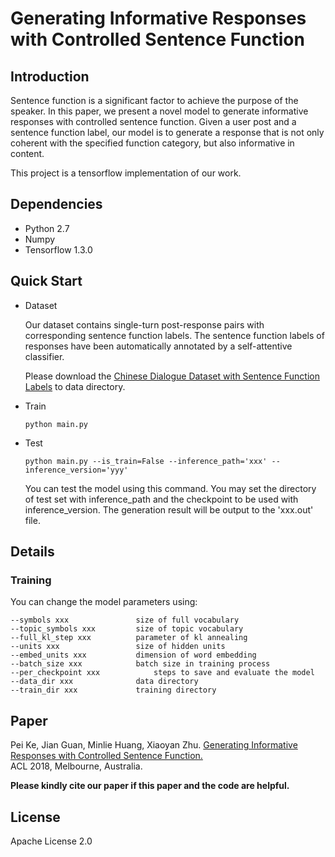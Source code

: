 # Generating Informative Responses with Controlled Sentence Function

## Introduction

Sentence function is a significant factor to achieve the purpose of the speaker. In this paper, we present a novel model to generate informative responses with controlled sentence function. Given a user post and a sentence function label, our model is to generate a response that is not only coherent with the specified function category, but also informative in content.

This project is a tensorflow implementation of our work.

## Dependencies
	
* Python 2.7
* Numpy
* Tensorflow 1.3.0

## Quick Start

* Dataset

	Our dataset contains single-turn post-response pairs with corresponding sentence function labels. The sentence function labels of responses have been automatically annotated by a self-attentive classifier.

	Please download the [Chinese Dialogue Dataset with Sentence Function Labels](http://coai.cs.tsinghua.edu.cn/hml/dataset) to data directory.

* Train

	```python main.py	```

* Test

	```python main.py --is_train=False --inference_path='xxx' --inference_version='yyy'	```

	You can test the model using this command. You may set the directory of test set with inference_path and the checkpoint to be used with inference_version. The generation result will be output to the 'xxx.out' file.


## Details

### Training

You can change the model parameters using:

	--symbols xxx				size of full vocabulary
	--topic_symbols xxx			size of topic vocabulary
	--full_kl_step xxx			parameter of kl annealing
	--units xxx 				size of hidden units
	--embed_units xxx			dimension of word embedding
	--batch_size xxx 			batch size in training process
	--per_checkpoint xxx 			steps to save and evaluate the model
	--data_dir xxx				data directory
	--train_dir xxx				training directory


## Paper

Pei Ke, Jian Guan, Minlie Huang, Xiaoyan Zhu.
[Generating Informative Responses with Controlled Sentence Function.](http://aclweb.org/anthology/P18-1139)  
ACL 2018, Melbourne, Australia.

**Please kindly cite our paper if this paper and the code are helpful.**


## License

Apache License 2.0
